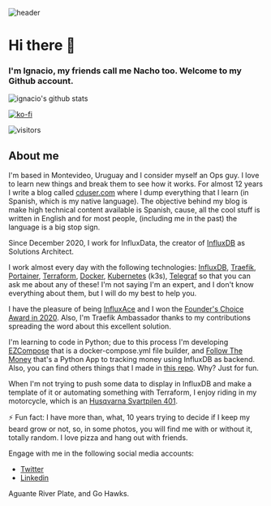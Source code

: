 ![header](https://pbs.twimg.com/profile_banners/80696545/1601740229/1500x500)

# Hi there 👋 
### I'm Ignacio, my friends call me Nacho too. Welcome to my Github account.

![ignacio's github stats](https://github-readme-stats.vercel.app/api?username=xe-nvdk&count_private=true)

[![ko-fi](https://ko-fi.com/img/githubbutton_sm.svg)](https://ko-fi.com/B0B34N5TU)

![visitors](https://visitor-badge.glitch.me/badge?page_id=xe-nvdk)

## About me

I'm based in Montevideo, Uruguay and I consider myself an Ops guy. I love to learn new things and break them to see how it works. For almost 12 years I write a blog called [cduser.com](https://cduser.com/) where I dump everything that I learn (in Spanish, which is my native language). The objective behind my blog is make high technical content available is Spanish, cause, all the cool stuff is written in English and for most people, (including me in the past) the language is a big stop sign.

Since December 2020, I work for InfluxData, the creator of [InfluxDB](https://github.com/influxdata/influxdb) as Solutions Architect.

I work almost every day with the following technologies: [InfluxDB](https://github.com/influxdata), [Traefik](https://github.com/traefik), [Portainer](https://github.com/portainer), [Terraform](https://github.com/hashicorp/terraform), [Docker](https://docker.com), [Kubernetes](https://github.com/kubernetes/kubernetes) (k3s), [Telegraf](https://github.com/influxdata/telegraf) so that you can ask me about any of these! I'm not saying I'm an expert, and I don't know everything about them, but I will do my best to help you.

I have the pleasure of being [InfluxAce](https://www.influxdata.com/blog/community-showcase/influxaces/ignacio-van-droogenbroeck/) and I won the [Founder's Choice Award in 2020](https://twitter.com/hectorivand/status/1326904489211797506?s=20). Also, I'm Traefik Ambassador thanks to my contributions spreading the word about this excellent solution.

I'm learning to code in Python; due to this process I'm developing [EZCompose](https://github.com/xe-nvdk/ezcompose) that is a docker-compose.yml file builder, and [Follow The Money](https://github.com/xe-nvdk/follow-the-money) that's a Python App to tracking money using InfluxDB as backend. Also, you can find others things that I made in [this repo](https://github.com/xe-nvdk/learning-python). Why? Just for fun.

When I'm not trying to push some data to display in InfluxDB and make a template of it or automating something with Terraform, I enjoy riding in my motorcycle, which is an [Husqvarna Svartpilen 401](https://i.redd.it/tj5lwilz0g361.jpg).

⚡ Fun fact: I have more than, what, 10 years trying to decide if I keep my beard grow or not, so, in some photos, you will find me with or without it, totally random. I love pizza and hang out with friends.

Engage with me in the following social media accounts:

* [Twitter](https://www.twitter.com/hectorivand/)
* [Linkedin](https://linkedin.com/in/hectorivand)

Aguante River Plate, and Go Hawks.
<!--
**xe-nvdk/xe-nvdk** is a ✨ _special_ ✨ repository because its `README.md` (this file) appears on your GitHub profile.
-->
